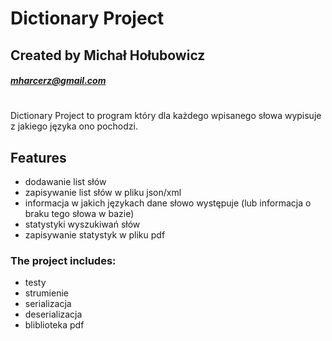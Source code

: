 # Dictionary Project
## Created by Michał Hołubowicz
##### mharcerz@gmail.com
# 
Dictionary Project to program który dla każdego wpisanego słowa 
wypisuje z jakiego języka ono pochodzi.

## Features

- dodawanie list słów
- zapisywanie list słów w pliku json/xml
- informacja w jakich językach dane słowo występuje (lub informacja o braku tego słowa w bazie)
- statystyki wyszukiwań słów 
- zapisywanie statystyk w pliku pdf



### The project includes:
- testy
- strumienie
- serializacja
- deserializacja
- bliblioteka pdf

